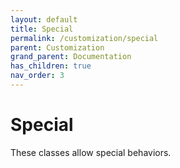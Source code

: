 ```yaml
---
layout: default
title: Special
permalink: /customization/special
parent: Customization
grand_parent: Documentation
has_children: true
nav_order: 3
---
```


# Special 

These classes allow special behaviors.